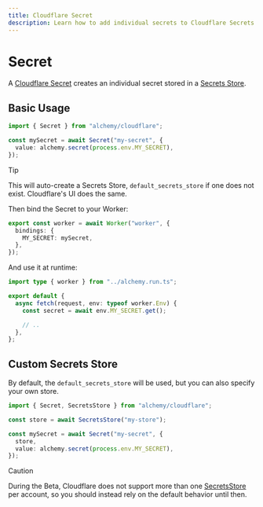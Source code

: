 ```yaml
---
title: Cloudflare Secret
description: Learn how to add individual secrets to Cloudflare Secrets Store for fine-grained secret management.
---
```


# Secret

A [Cloudflare Secret](https://developers.cloudflare.com/api/resources/secrets_store/subresources/stores/subresources/secrets/) creates an individual secret stored in a [Secrets Store](./secrets-store.md).

## Basic Usage

```ts
import { Secret } from "alchemy/cloudflare";

const mySecret = await Secret("my-secret", {
  value: alchemy.secret(process.env.MY_SECRET),
});
```

> [!TIP]
> This will auto-create a Secrets Store, `default_secrets_store` if one does not exist. Cloudflare's UI does the same.

Then bind the Secret to your Worker:

```ts
export const worker = await Worker("worker", {
  bindings: {
    MY_SECRET: mySecret,
  },
});
```

And use it at runtime:

```ts
import type { worker } from "../alchemy.run.ts";

export default {
  async fetch(request, env: typeof worker.Env) {
    const secret = await env.MY_SECRET.get();

    // ..
  },
};
```

## Custom Secrets Store

By default, the `default_secrets_store` will be used, but you can also specify your own store.

```ts
import { Secret, SecretsStore } from "alchemy/cloudflare";

const store = await SecretsStore("my-store");

const mySecret = await Secret("my-secret", {
  store,
  value: alchemy.secret(process.env.MY_SECRET),
});
```

> [!CAUTION]
> During the Beta, Cloudflare does not support more than one [SecretsStore](./secrets-store.md) per account, so you should instead rely on the default behavior until then.

